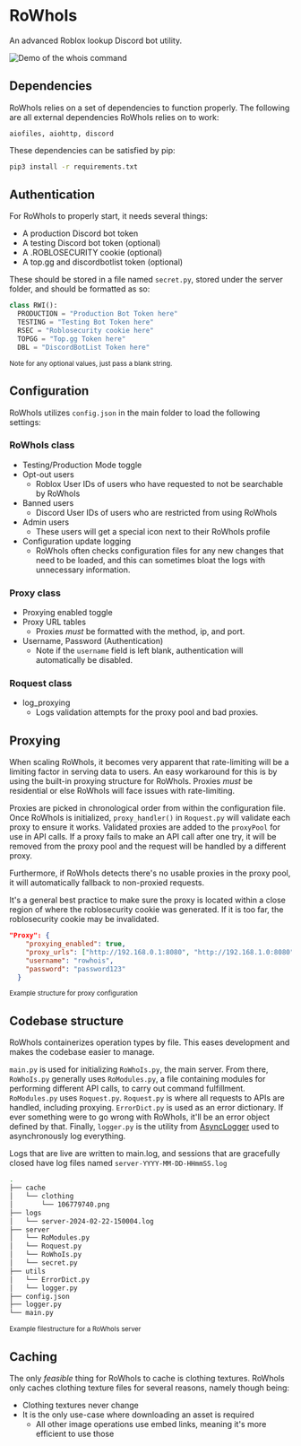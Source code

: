 # RoWhoIs

An advanced Roblox lookup Discord bot utility.

![Demo of the whois command](https://www.robloxians.com/resources/demo-whois-small.gif)

## Dependencies

RoWhoIs relies on a set of dependencies to function properly.
The following are all external dependencies RoWhoIs relies on to work:

`aiofiles, aiohttp, discord`

These dependencies can be satisfied by pip:

```bash
pip3 install -r requirements.txt
```

## Authentication

For RoWhoIs to properly start, it needs several things:

- A production Discord bot token
- A testing Discord bot token (optional)
- A .ROBLOSECURITY cookie (optional)
- A top.gg and discordbotlist token (optional)

These should be stored in a file named `secret.py`, stored under the server folder, and should be formatted as so:

```python
class RWI():
  PRODUCTION = "Production Bot Token here"
  TESTING = "Testing Bot Token here"
  RSEC = "Roblosecurity cookie here"
  TOPGG = "Top.gg Token here"
  DBL = "DiscordBotList Token here"
```

<sup>Note for any optional values, just pass a blank string.</sup>

## Configuration

RoWhoIs utilizes `config.json` in the main folder to load the following settings:

### RoWhoIs class

- Testing/Production Mode toggle
- Opt-out users
  - Roblox User IDs of users who have requested to not be searchable by RoWhoIs
- Banned users
  - Discord User IDs of users who are restricted from using RoWhoIs
- Admin users
  - These users will get a special icon next to their RoWhoIs profile
- Configuration update logging
  - RoWhoIs often checks configuration files for any new changes that need to be loaded, and this can sometimes bloat the logs with unnecessary information.

### Proxy class

- Proxying enabled toggle
- Proxy URL tables
  - Proxies _must_ be formatted with the method, ip, and port.
- Username, Password (Authentication)
  - Note if the `username` field is left blank, authentication will automatically be disabled.

### Roquest class

- log_proxying
  - Logs validation attempts for the proxy pool and bad proxies.

## Proxying

When scaling RoWhoIs, it becomes very apparent that rate-limiting will be a limiting factor in serving data to users. An easy workaround for this is by using the built-in proxying structure for RoWhoIs.
Proxies _must_ be residential or else RoWhoIs will face issues with rate-limiting.

Proxies are picked in chronological order from within the configuration file. Once RoWhoIs is initialized, `proxy_handler()` in `Roquest.py` will validate each proxy to ensure it works. Validated proxies are added to the `proxyPool` for use in API calls.
If a proxy fails to make an API call after one try, it will be removed from the proxy pool and the request will be handled by a different proxy.

Furthermore, if RoWhoIs detects there's no usable proxies in the proxy pool, it will automatically fallback to non-proxied requests.

It's a general best practice to make sure the proxy is located within a close region of where the roblosecurity cookie was generated. If it is too far, the roblosecurity cookie may be invalidated.

```json
"Proxy": {
    "proxying_enabled": true,
    "proxy_urls": ["http://192.168.0.1:8080", "http://192.168.1.0:8080"],
    "username": "rowhois",
    "password": "password123"
  }    
```

<sub>Example structure for proxy configuration</sub>

## Codebase structure

RoWhoIs containerizes operation types by file. This eases development and makes the codebase easier to manage.

`main.py` is used for initializing `RoWhoIs.py`, the main server. From there, `RoWhoIs.py` generally uses `RoModules.py`, a file containing modules for performing different API calls, to carry out command fulfillment. `RoModules.py` uses `Roquest.py`.
`Roquest.py` is where all requests to APIs are handled, including proxying. `ErrorDict.py` is used as an error dictionary. If ever something were to go wrong with RoWhoIs, it'll be an error object defined by that. Finally, `logger.py` is the utility from [AsyncLogger](https://github.com/aut-mn/AsyncLogger) used to asynchronously log everything.

Logs that are live are written to main.log, and sessions that are gracefully closed have log files named `server-YYYY-MM-DD-HHmmSS.log`

```bash
.
├── cache
│   └── clothing
│       └── 106779740.png
├── logs
│   └── server-2024-02-22-150004.log
├── server
│   └── RoModules.py
│   └── Roquest.py
│   └── RoWhoIs.py
│   └── secret.py
├── utils
│   └── ErrorDict.py
│   └── logger.py
├── config.json
├── logger.py
└── main.py
```

<sub>Example filestructure for a RoWhoIs server</sub>

## Caching

The only _feasible_ thing for RoWhoIs to cache is clothing textures. RoWhoIs only caches clothing texture files for several reasons, namely though being:

- Clothing textures never change
- It is the only use-case where downloading an asset is required
  - All other image operations use embed links, meaning it's more efficient to use those

